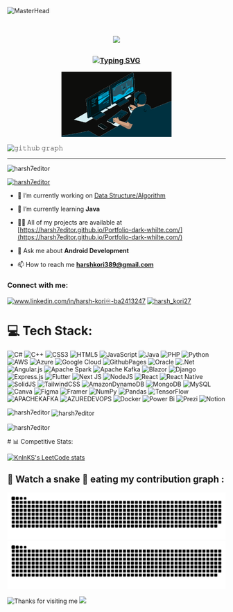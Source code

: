 ![MasterHead](https://developers.giphy.com/branch/master/static/api-512d36c09662682717108a38bbb5c57d.gif)

<!-- introduction -->
<h1 align="center">
  <a href="https://git.io/typing-svg">
    <img src="https://readme-typing-svg.herokuapp.com/?lines=Hi+There!+👋;+Myself+HARSH!;&center=true&font=Righteous&size=35">
  </a>
</h1>

<h3 align="center">
  <a href="https://git.io/typing-svg"><img src="https://readme-typing-svg.demolab.com?font=Fira+Code&pause=1000&width=435&lines=A+passionate+FULL+STACK+JAVA+developer+from+India" alt="Typing SVG" /></a></h3>
<p align="center">
    <img src="https://raw.githubusercontent.com/Potential17/Potential17/master/user%20(2).gif" height="150">
</p>

![𝚐𝚒𝚝𝚑𝚞𝚋 𝚐𝚛𝚊𝚙𝚑](https://github-readme-activity-graph.vercel.app/graph?username=harsh7editor&bg_color=030303&color=00ccff&line=4000f0&point=2f1dbf&area=true&hide_border=true)<hr>

<p align="left"> <img src="https://komarev.com/ghpvc/?username=harsh7editor&label=Profile%20views&color=0e75b6&style=flat" alt="harsh7editor" /> </p>

<p align="left"> <a href="https://github.com/ryo-ma/github-profile-trophy"><img src="https://github-profile-trophy.vercel.app/?username=harsh7editor" alt="harsh7editor" /></a> </p>

- 🔭 I’m currently working on [Data Structure/Algorithm](https://www.linkedin.com/posts/rounak-dahiya-51b275256_bharatintern-video-netflixclone-activity-7117548401042325504-idx-?utm_source=share&utm_medium=member_desktop)

- 🌱 I’m currently learning **Java**

- 👨‍💻 All of my projects are available at [https://harsh7editor.github.io/Portfolio-dark-whilte.com/](https://harsh7editor.github.io/Portfolio-dark-whilte.com/)

- 💬 Ask me about **Android Development**

- 📫 How to reach me **harshkori389@gmail.com**

<h3 align="left">Connect with me:</h3>
<p align="left">
<a href="https://linkedin.com/in/www.linkedin.com/in/harsh-kori♾️-ba2413247" target="blank"><img align="center" src="https://raw.githubusercontent.com/rahuldkjain/github-profile-readme-generator/master/src/images/icons/Social/linked-in-alt.svg" alt="www.linkedin.com/in/harsh-kori♾️-ba2413247" height="30" width="40" /></a>
<a href="https://instagram.com/harsh_kori27" target="blank"><img align="center" src="https://raw.githubusercontent.com/rahuldkjain/github-profile-readme-generator/master/src/images/icons/Social/instagram.svg" alt="harsh_kori27" height="30" width="40" /></a>
</p>

# 💻 Tech Stack:
![C#](https://img.shields.io/badge/c%23-%23239120.svg?style=plastic&logo=csharp&logoColor=white) ![C++](https://img.shields.io/badge/c++-%2300599C.svg?style=plastic&logo=c%2B%2B&logoColor=white) ![CSS3](https://img.shields.io/badge/css3-%231572B6.svg?style=plastic&logo=css3&logoColor=white) ![HTML5](https://img.shields.io/badge/html5-%23E34F26.svg?style=plastic&logo=html5&logoColor=white) ![JavaScript](https://img.shields.io/badge/javascript-%23323330.svg?style=plastic&logo=javascript&logoColor=%23F7DF1E) ![Java](https://img.shields.io/badge/java-%23ED8B00.svg?style=plastic&logo=openjdk&logoColor=white) ![PHP](https://img.shields.io/badge/php-%23777BB4.svg?style=plastic&logo=php&logoColor=white) ![Python](https://img.shields.io/badge/python-3670A0?style=plastic&logo=python&logoColor=ffdd54) ![AWS](https://img.shields.io/badge/AWS-%23FF9900.svg?style=plastic&logo=amazon-aws&logoColor=white) ![Azure](https://img.shields.io/badge/azure-%230072C6.svg?style=plastic&logo=microsoftazure&logoColor=white) ![Google Cloud](https://img.shields.io/badge/GoogleCloud-%234285F4.svg?style=plastic&logo=google-cloud&logoColor=white) ![GithubPages](https://img.shields.io/badge/github%20pages-121013?style=plastic&logo=github&logoColor=white) ![Oracle](https://img.shields.io/badge/Oracle-F80000?style=plastic&logo=oracle&logoColor=white) ![.Net](https://img.shields.io/badge/.NET-5C2D91?style=plastic&logo=.net&logoColor=white) ![Angular.js](https://img.shields.io/badge/angular.js-%23E23237.svg?style=plastic&logo=angularjs&logoColor=white) ![Apache Spark](https://img.shields.io/badge/Apache%20Spark-FDEE21?style=plastic&logo=apachespark&logoColor=black) ![Apache Kafka](https://img.shields.io/badge/Apache%20Kafka-000?style=plastic&logo=apachekafka) ![Blazor](https://img.shields.io/badge/blazor-%235C2D91.svg?style=plastic&logo=blazor&logoColor=white) ![Django](https://img.shields.io/badge/django-%23092E20.svg?style=plastic&logo=django&logoColor=white) ![Express.js](https://img.shields.io/badge/express.js-%23404d59.svg?style=plastic&logo=express&logoColor=%2361DAFB) ![Flutter](https://img.shields.io/badge/Flutter-%2302569B.svg?style=plastic&logo=Flutter&logoColor=white) ![Next JS](https://img.shields.io/badge/Next-black?style=plastic&logo=next.js&logoColor=white) ![NodeJS](https://img.shields.io/badge/node.js-6DA55F?style=plastic&logo=node.js&logoColor=white) ![React](https://img.shields.io/badge/react-%2320232a.svg?style=plastic&logo=react&logoColor=%2361DAFB) ![React Native](https://img.shields.io/badge/react_native-%2320232a.svg?style=plastic&logo=react&logoColor=%2361DAFB) ![SolidJS](https://img.shields.io/badge/SolidJS-2c4f7c?style=plastic&logo=solid&logoColor=c8c9cb) ![TailwindCSS](https://img.shields.io/badge/tailwindcss-%2338B2AC.svg?style=plastic&logo=tailwind-css&logoColor=white) ![AmazonDynamoDB](https://img.shields.io/badge/Amazon%20DynamoDB-4053D6?style=plastic&logo=Amazon%20DynamoDB&logoColor=white) ![MongoDB](https://img.shields.io/badge/MongoDB-%234ea94b.svg?style=plastic&logo=mongodb&logoColor=white) ![MySQL](https://img.shields.io/badge/mysql-%2300000f.svg?style=plastic&logo=mysql&logoColor=white) ![Canva](https://img.shields.io/badge/Canva-%2300C4CC.svg?style=plastic&logo=Canva&logoColor=white) ![Figma](https://img.shields.io/badge/figma-%23F24E1E.svg?style=plastic&logo=figma&logoColor=white) ![Framer](https://img.shields.io/badge/Framer-black?style=plastic&logo=framer&logoColor=blue) ![NumPy](https://img.shields.io/badge/numpy-%23013243.svg?style=plastic&logo=numpy&logoColor=white) ![Pandas](https://img.shields.io/badge/pandas-%23150458.svg?style=plastic&logo=pandas&logoColor=white) ![TensorFlow](https://img.shields.io/badge/TensorFlow-%23FF6F00.svg?style=plastic&logo=TensorFlow&logoColor=white) ![APACHEKAFKA](https://img.shields.io/badge/apachekafka-231F20.svg?style=plastic&logo=apachekafka&logoColor=white&color=%23231F20) ![AZUREDEVOPS](https://img.shields.io/badge/azuredevops-0078D7.svg?style=plastic&logo=azuredevops&logoColor=white&color=%230078D7) ![Docker](https://img.shields.io/badge/docker-%230db7ed.svg?style=plastic&logo=docker&logoColor=white) ![Power Bi](https://img.shields.io/badge/power_bi-F2C811?style=plastic&logo=powerbi&logoColor=black) ![Prezi](https://img.shields.io/badge/Prezi-%23000000.svg?style=plastic&logo=Prezi&logoColor=white) ![Notion](https://img.shields.io/badge/Notion-%23000000.svg?style=plastic&logo=notion&logoColor=white)


<p><img align="left" src="https://github-readme-stats.vercel.app/api/top-langs?username=harsh7editor&show_icons=true&locale=en&layout=compact" alt="harsh7editor" /></p>

<p>&nbsp;<img align="center" src="https://github-readme-stats.vercel.app/api?username=harsh7editor&show_icons=true&locale=en" alt="harsh7editor" /></p>

<p><img align="center" src="https://github-readme-streak-stats.herokuapp.com/?user=harsh7editor&" alt="harsh7editor" /></p>
# 📊 Competitive Stats:

[![KnlnKS's LeetCode stats](https://leetcard.jacoblin.cool/harsh_kori277)](#)
<br>
## 🌟 Watch a snake 🐍 eating my contribution graph :
![github contribution grid snake animation](https://raw.githubusercontent.com/kinshuk-code-1729/kinshuk-code-1729/output/github-contribution-grid-snake-dark.svg#gh-dark-mode-only)
![github contribution grid snake animation](https://raw.githubusercontent.com/kinshuk-code-1729/kinshuk-code-1729/output/github-contribution-grid-snake.svg#gh-light-mode-only)


<!-- Thank you moving text animation-->
<img height="100" alt="Thanks for visiting me" width="100%" src="https://raw.githubusercontent.com/BrunnerLivio/brunnerlivio/master/images/marquee.svg" />

<img src="https://raw.githubusercontent.com/Trilokia/Trilokia/379277808c61ef204768a61bbc5d25bc7798ccf1/bottom_header.svg" />
